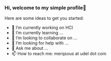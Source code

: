 ### Hi, welcome to my simple profile👋




Here are some ideas to get you started:

- 🔭 I’m currently working on HCI
- 🌱 I’m currently learning ...
- 👯 I’m looking to collaborate on ...
- 🤔 I’m looking for help with ...
- 💬 Ask me about ...
- 📫 How to reach me: merqsous at udel dot com

